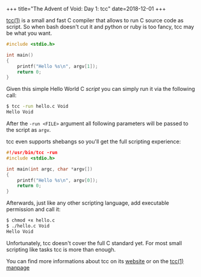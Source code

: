 +++
title="The Advent of Void: Day 1: tcc"
date=2018-12-01
+++

[tcc(1)](https://man.voidlinux.org/tcc) is a small and fast C compiler that
allows to run C source code as script. So when bash doesn't cut it and python or
ruby is too fancy, tcc may be what you want.

```C
#include <stdio.h>

int main()
{
	printf("Hello %s\n", argv[1]);
	return 0;
}
```

Given this simple Hello World C *script* you can simply run it via the following
call:

```bash
$ tcc -run hello.c Void
Hello Void
```

After the `-run <FILE>` argument all following parameters will be passed to the
script as `argv`.

tcc even supports shebangs so you'll get the full scripting experience:

```C
#!/usr/bin/tcc -run
#include <stdio.h>

int main(int argc, char *argv[])
{
	printf("Hello %s\n", argv[0]);
	return 0;
}
```

Afterwards, just like any other scripting language, add executable permission
and call it:

```bash
$ chmod +x hello.c
$ ./hello.c Void
Hello Void
```

Unfortunately, tcc doesn't cover the full C standard yet. For most small
scripting like tasks tcc is more than enough.

You can find more informations about tcc on its
[website](https://bellard.org/tcc/) or on the [tcc(1)
manpage](https://man.voidlinux.org/tcc)
